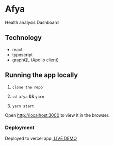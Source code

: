 # Afya

Health analysis Dashboard

##  Technology

 - react
 - typescript
 - graphQL (Apollo client)

## Running the app locally

 1. `clone the repo`
   
 2. `cd afya` && `yarn`

 3. `yarn start`

Open [http://localhost:3000](http://localhost:3000) to view it in the browser.

### Deployment

Deployed to vercel app:[ LIVE DEMO](https://access-afya.vercel.app/analytics)

